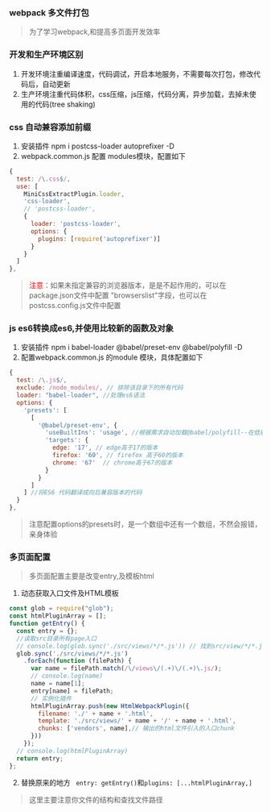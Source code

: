 ### webpack 多文件打包
> 为了学习webpack,和提高多页面开发效率

### 开发和生产环境区别
1. 开发环境注重编译速度，代码调试，开启本地服务，不需要每次打包，修改代码后，自动更新
2. 生产环境注重代码体积，css压缩，js压缩，代码分离，异步加载，去掉未使用的代码(tree shaking)

### css 自动兼容添加前缀
1. 安装插件 npm i postcss-loader autoprefixer -D
2. webpack.common.js 配置 modules模块，配置如下
  ```js
  {
    test: /\.css$/,
    use: [
      MiniCssExtractPlugin.loader,
      'css-loader',
      // 'postcss-loader',
      {
        loader: 'postcss-loader',
        options: {
          plugins: [require('autoprefixer')]
        }
      }
    ]
  },
  ```
> <font color=red>注意</font>：如果未指定兼容的浏览器版本，是是不起作用的，可以在package.json文件中配置 "browserslist"字段，也可以在postcss.config.js文件中配置

### js es6转换成es6,并使用比较新的函数及对象
1. 安装插件 npm i babel-loader @babel/preset-env @babel/polyfill -D
2. 配置webpack.common.js 的module 模块，具体配置如下
```js
{
  test: /\.js$/,
  exclude: /node_modules/, // 排除该目录下的所有代码
  loader: "babel-loader", //处理es6语法 
  options: {
    'presets': [
      [
        '@babel/preset-env', {
          'useBuiltIns': 'usage', //根据需求自动加载@babel/polyfill--在低版本浏览器中翻译比较新的对象和函数
          'targets': {
            edge: '17', // edge高于17的版本
            firefox: '60', // firefox 高于60的版本
            chrome: '67'  // chrome高于67的版本
          }
        }
      ]
    ] //将ES6 代码翻译成向后兼容版本的代码
  }
},
```
>注意配置options的presets时，是一个数组中还有一个数组，不然会报错，亲身体验

### 多页面配置
>多页面配置主要是改变entry,及模板html
1. 动态获取入口文件及HTML模板
```js
const glob = require("glob");
const htmlPluginArray = [];
function getEntry() {
  const entry = {};
  //读取src目录所有page入口
  // console.log(glob.sync('./src/views/*/*.js')) // 找到src/view/*/*.js文件
  glob.sync('./src/views/*/*.js')
    .forEach(function (filePath) {
      var name = filePath.match(/\/views\/(.+)\/(.+)\.js/);
      // console.log(name)
      name = name[1];
      entry[name] = filePath;
      // 实例化插件
      htmlPluginArray.push(new HtmlWebpackPlugin({
        filename: './' + name + '.html',
        template: './src/views/' + name + '/' + name + '.html',
        chunks: ['vendors', name],// 输出的html文件引入的入口chunk
      }))
    });
  // console.log(htmlPluginArray)
  return entry;
};
```
2. 替换原来的地方
` entry: getEntry()`和`plugins: [...htmlPluginArray,]`
> 这里主要注意你文件的结构和查找文件路径